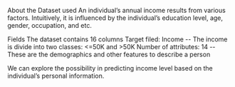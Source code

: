 About the Dataset used
An individual’s annual income results from various factors. Intuitively, it is influenced by the individual’s education level, age, gender, occupation, and etc.


Fields
The dataset contains 16 columns
Target filed: Income
-- The income is divide into two classes: <=50K and >50K
Number of attributes: 14
-- These are the demographics and other features to describe a person

We can explore the possibility in predicting income level based on the individual’s personal information.
